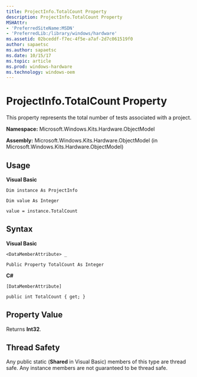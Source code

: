 ```yaml
---
title: ProjectInfo.TotalCount Property
description: ProjectInfo.TotalCount Property
MSHAttr:
- 'PreferredSiteName:MSDN'
- 'PreferredLib:/library/windows/hardware'
ms.assetid: 02bceddf-f7ec-4f5e-a7af-2d7c061519f0
author: sapaetsc
ms.author: sapaetsc
ms.date: 10/15/17
ms.topic: article
ms.prod: windows-hardware
ms.technology: windows-oem
---
```


# ProjectInfo.TotalCount Property


This property represents the total number of tests associated with a project.

**Namespace:** Microsoft.Windows.Kits.Hardware.ObjectModel

**Assembly:** Microsoft.Windows.Kits.Hardware.ObjectModel (in Microsoft.Windows.Kits.Hardware.ObjectModel)

## <span id="Usage"></span><span id="usage"></span><span id="USAGE"></span>Usage


**Visual Basic**

`Dim instance As ProjectInfo`

`Dim value As Integer`

`value = instance.TotalCount`

## <span id="Syntax"></span><span id="syntax"></span><span id="SYNTAX"></span>Syntax


**Visual Basic**

`<DataMemberAttribute> _`

`Public Property TotalCount As Integer`

**C#**

`[DataMemberAttribute]`

`public int TotalCount { get; }`

## <span id="Property_Value"></span><span id="property_value"></span><span id="PROPERTY_VALUE"></span>Property Value


Returns **Int32**.

## <span id="Thread_Safety"></span><span id="thread_safety"></span><span id="THREAD_SAFETY"></span>Thread Safety


Any public static (**Shared** in Visual Basic) members of this type are thread safe. Any instance members are not guaranteed to be thread safe.

 

 






